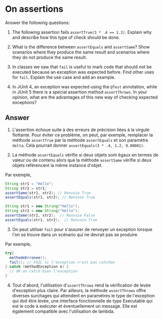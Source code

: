 # On assertions

Answer the following questions:

1. The following assertion fails `assertTrue(3 * .4 == 1.2)`. Explain why and describe how this type of check should be done.

2. What is the difference between `assertEquals` and `assertSame`? Show scenarios where they produce the same result and scenarios where they do not produce the same result.

3. In classes we saw that `fail` is useful to mark code that should not be executed because an exception was expected before. Find other uses for `fail`. Explain the use case and add an example.

4. In JUnit 4, an exception was expected using the `@Test` annotation, while in JUnit 5 there is a special assertion method `assertThrows`. In your opinion, what are the advantages of this new way of checking expected exceptions?

## Answer

1. L'assertion échoue suite à des erreurs de précision liées à la virgule flottante. Pour éviter ce problème, on peut, par exemple, remplacer la méthode `assertTrue` par la méthode `assertEquals` et son paramètre `delta`. Cela pourrait donner `assertEquals(3 * .4, 1.2, 0.00001)`.

2. La méthode `assertEquals` vérifie si deux objets sont égaux en termes de valeur ou de contenu alors que la méthode `assertSame` vérifie si deux objets référencent la même instance d'objet.

  Par exemple, 

  ```java
  String str1 = "Hello";
  String str2 = str1;
  assertSame(str1, str2); // Renvoie True
  assertEquals(str1, str2); // Renvoie True
  ```

  ```java
  String str1 = new String("Hello");
  String str2 = new String("Hello");
  assertSame(str1, str2);  // Renvoie False
  assertEquals(str1, str2);  // Renvoie True
  ```

3. On peut utiliser `fail` pour s'assurer de renvoyer un exception lorsque l'on se trouve dans un scénario qui ne devrait pas se produire.

  Par exemple,

  ```java
  try{
    methodeErronee();
    fail(); // FAIL si l'exception n'est pas catchée
  } catch (methodException e) {
    // OK on catch bien l'exception
  }
  ```

4. Tout d'abord, l'utilisation d'`assertThrows` rend la vérification de levée d'exception plus claire. Par ailleurs, la méthode `assertThrows` offre diverses surchages qui attendent en paramètres le type de l'exception qui doit être levée, une interface fonctionnelle de type Executable qui est le code à exécuter et éventuellement un message. Elle est également compatible avec l'utilisation de lambda.






